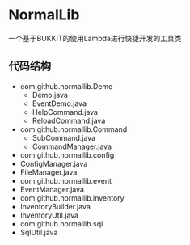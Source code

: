 # NormalLib
一个基于BUKKIT的使用Lambda进行快捷开发的工具类
## 代码结构
- com.github.normallib.Demo
  - Demo.java
  - EventDemo.java
  - HelpCommand.java
  - ReloadCommand.java
- com.github.normallib.Command
  - SubCommand.java
  - CommandManager.java
-  com.github.normallib.config
  - ConfigManager.java
  - FileManager.java
-  com.github.normallib.event
  - EventManager.java
-  com.github.normallib.inventory
  - InventoryBuilder.java
  - InventoryUtil.java
-  com.github.normallib.sql
  - SqlUtil.java
